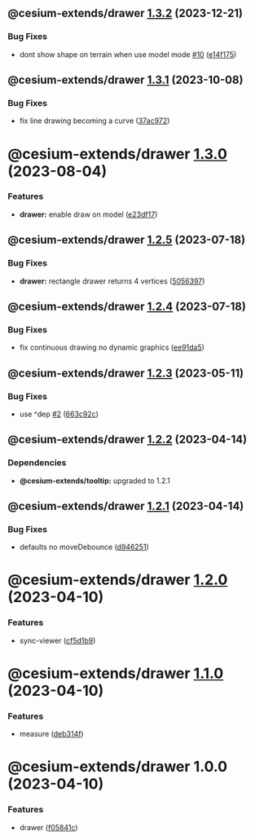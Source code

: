 ## @cesium-extends/drawer [1.3.2](https://github.com/hongfaqiu/cesium-extends/compare/@cesium-extends/drawer@1.3.1...@cesium-extends/drawer@1.3.2) (2023-12-21)


### Bug Fixes

* dont show shape on terrain when use model mode [#10](https://github.com/hongfaqiu/cesium-extends/issues/10) ([e14f175](https://github.com/hongfaqiu/cesium-extends/commit/e14f17560271bb48576c269c7779a559f793d6e6))

## @cesium-extends/drawer [1.3.1](https://github.com/hongfaqiu/cesium-extends/compare/@cesium-extends/drawer@1.3.0...@cesium-extends/drawer@1.3.1) (2023-10-08)


### Bug Fixes

* fix line drawing becoming a curve ([37ac972](https://github.com/hongfaqiu/cesium-extends/commit/37ac972add184f9c0ea8edd85c8b15dbf2dbae6e))

# @cesium-extends/drawer [1.3.0](https://github.com/hongfaqiu/cesium-extends/compare/@cesium-extends/drawer@1.2.5...@cesium-extends/drawer@1.3.0) (2023-08-04)


### Features

* **drawer:** enable draw on model ([e23df17](https://github.com/hongfaqiu/cesium-extends/commit/e23df176b92d20589d55b30b2da7afb2ca9a1956))

## @cesium-extends/drawer [1.2.5](https://github.com/hongfaqiu/cesium-extends/compare/@cesium-extends/drawer@1.2.4...@cesium-extends/drawer@1.2.5) (2023-07-18)


### Bug Fixes

* **drawer:** rectangle drawer returns 4 vertices ([5056397](https://github.com/hongfaqiu/cesium-extends/commit/505639736d67b9d0cb4fc38f13723d3cb3a49bc1))

## @cesium-extends/drawer [1.2.4](https://github.com/hongfaqiu/cesium-extends/compare/@cesium-extends/drawer@1.2.3...@cesium-extends/drawer@1.2.4) (2023-07-18)


### Bug Fixes

* fix continuous drawing no dynamic graphics ([ee91da5](https://github.com/hongfaqiu/cesium-extends/commit/ee91da5defde4776770cb9c3b37b9f2b337b003a))

## @cesium-extends/drawer [1.2.3](https://github.com/hongfaqiu/cesium-extends/compare/@cesium-extends/drawer@1.2.2...@cesium-extends/drawer@1.2.3) (2023-05-11)


### Bug Fixes

* use ^dep [#2](https://github.com/hongfaqiu/cesium-extends/issues/2) ([663c92c](https://github.com/hongfaqiu/cesium-extends/commit/663c92c0718c12174f45305a3b18d9fadcaf4ba2))

## @cesium-extends/drawer [1.2.2](https://github.com/hongfaqiu/cesium-extends/compare/@cesium-extends/drawer@1.2.1...@cesium-extends/drawer@1.2.2) (2023-04-14)





### Dependencies

* **@cesium-extends/tooltip:** upgraded to 1.2.1

## @cesium-extends/drawer [1.2.1](https://github.com/hongfaqiu/cesium-extends/compare/@cesium-extends/drawer@1.2.0...@cesium-extends/drawer@1.2.1) (2023-04-14)


### Bug Fixes

* defaults no moveDebounce ([d946251](https://github.com/hongfaqiu/cesium-extends/commit/d9462510849764043585fdbbbf1b9c0b73de30c6))

# @cesium-extends/drawer [1.2.0](https://github.com/hongfaqiu/cesium-extends/compare/@cesium-extends/drawer@1.1.0...@cesium-extends/drawer@1.2.0) (2023-04-10)


### Features

* sync-viewer ([cf5d1b9](https://github.com/hongfaqiu/cesium-extends/commit/cf5d1b9609e0ae702563eb82ecb4bb84081da975))

# @cesium-extends/drawer [1.1.0](https://github.com/hongfaqiu/cesium-extends/compare/@cesium-extends/drawer@1.0.0...@cesium-extends/drawer@1.1.0) (2023-04-10)


### Features

* measure ([deb314f](https://github.com/hongfaqiu/cesium-extends/commit/deb314f29fbcb2425a502dc1cee00b856bf30d4d))

# @cesium-extends/drawer 1.0.0 (2023-04-10)


### Features

* drawer ([f05841c](https://github.com/hongfaqiu/cesium-extends/commit/f05841cccea51a13a0eb9d858fa28a4f175418ae))
